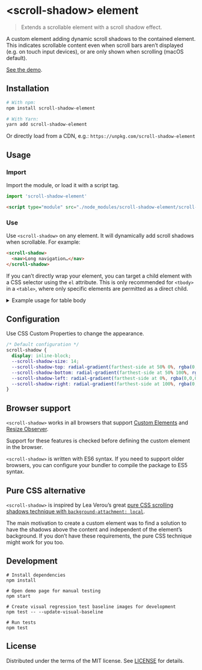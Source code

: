 # &lt;scroll-shadow&gt; element

> Extends a scrollable element with a scroll shadow effect.

A custom element adding dynamic scroll shadows to the contained element.
This indicates scrollable content even when scroll bars aren’t displayed
(e.g. on touch input devices), or are only shown when scrolling (macOS default).

[See the demo](https://ingmarh.github.io/scroll-shadow-element/demo/).

## Installation

```bash
# With npm:
npm install scroll-shadow-element

# With Yarn:
yarn add scroll-shadow-element
```

Or directly load from a CDN, e.g.: `https://unpkg.com/scroll-shadow-element`

## Usage

### Import

Import the module, or load it with a script tag.

```js
import 'scroll-shadow-element'
```

```html
<script type="module" src="./node_modules/scroll-shadow-element/scroll-shadow-element.js"></script>
```

### Use

Use `<scroll-shadow>` on any element. It will dynamically add scroll
shadows when scrollable. For example:

```html
<scroll-shadow>
  <nav>Long navigation…</nav>
</scroll-shadow>
```

If you can’t directly wrap your element, you can target a child element with a
CSS selector using the `el` attribute. This is only recommended for `<tbody>`
in a `<table>`, where only specific elements are permitted as a direct child.

<details><summary>Example usage for table body</summary>

```html
<scroll-shadow el="tbody">
  <table>
    <thead>
      <tr>
        <th>User ID</th>
        <th>Full name</th>
      </tr>
    </thead>
    <tbody>
      <tr>
        <td>1</td>
        <td>John Doe</td>
      </tr>
      <tr>
        <td>2</td>
        <td>Jane Doe</td>
      </tr>
      <tr>
        <td>3</td>
        <td>Carl Example</td>
      </tr>
    </tbody>
    <tfoot>
      <tr>
        <td colspan="2">Only tbody will have scroll shadows.</td>
      </tr>
    </tfoot>
  </table>
</scroll-shadow>
```

</details>



## Configuration

Use CSS Custom Properties to change the appearance.

```css
/* Default configuration */
scroll-shadow {
  display: inline-block;
  --scroll-shadow-size: 14;
  --scroll-shadow-top: radial-gradient(farthest-side at 50% 0%, rgba(0,0,0,.2), rgba(0,0,0,0));
  --scroll-shadow-bottom: radial-gradient(farthest-side at 50% 100%, rgba(0,0,0,.2), rgba(0,0,0,0));
  --scroll-shadow-left: radial-gradient(farthest-side at 0%, rgba(0,0,0,.2), rgba(0,0,0,0));
  --scroll-shadow-right: radial-gradient(farthest-side at 100%, rgba(0,0,0,.2), rgba(0,0,0,0));
}
```

## Browser support

`<scroll-shadow>` works in all browsers that support [Custom
Elements][custom-elementsv1] and [Resize Observer][resizeobserver].

Support for these features is checked before defining the custom element in the
browser.

`<scroll-shadow>` is written with ES6 syntax. If you need to support older
browsers, you can configure your bundler to compile the package to ES5 syntax.

## Pure CSS alternative

`<scroll-shadow>` is inspired by Lea Verou’s great [pure CSS scrolling shadows
technique with `background-attachment: local`][pure-css-alternative].

The main motivation to create a custom element was to find a solution to have
the shadows above the content and independent of the element’s background. If
you don’t have these requirements, the pure CSS technique might work for you
too.

## Development

```
# Install dependencies
npm install

# Open demo page for manual testing
npm start

# Create visual regression test baseline images for development
npm test -- --update-visual-baseline

# Run tests
npm test
```

## License

Distributed under the terms of the MIT license. See [LICENSE](LICENSE) for details.

[custom-elementsv1]: https://caniuse.com/custom-elementsv1
[resizeobserver]: https://caniuse.com/resizeobserver
[pure-css-alternative]: https://lea.verou.me/2012/04/background-attachment-local/
